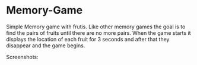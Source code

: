 # Memory-Game
Simple Memory game with frutis. Like other memory games the goal is to find the pairs of fruits until there are no more pairs. When the game starts it displays the location of each fruit for 3 seconds and after that they disappear and the game begins.

Screenshots:

